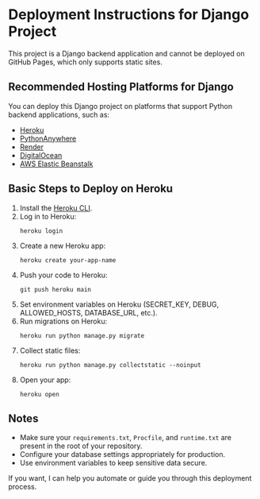 # Deployment Instructions for Django Project

This project is a Django backend application and cannot be deployed on GitHub Pages, which only supports static sites.

## Recommended Hosting Platforms for Django

You can deploy this Django project on platforms that support Python backend applications, such as:

- [Heroku](https://www.heroku.com/)
- [PythonAnywhere](https://www.pythonanywhere.com/)
- [Render](https://render.com/)
- [DigitalOcean](https://www.digitalocean.com/)
- [AWS Elastic Beanstalk](https://aws.amazon.com/elasticbeanstalk/)

## Basic Steps to Deploy on Heroku

1. Install the [Heroku CLI](https://devcenter.heroku.com/articles/heroku-cli).
2. Log in to Heroku:
   ```
   heroku login
   ```
3. Create a new Heroku app:
   ```
   heroku create your-app-name
   ```
4. Push your code to Heroku:
   ```
   git push heroku main
   ```
5. Set environment variables on Heroku (SECRET_KEY, DEBUG, ALLOWED_HOSTS, DATABASE_URL, etc.).
6. Run migrations on Heroku:
   ```
   heroku run python manage.py migrate
   ```
7. Collect static files:
   ```
   heroku run python manage.py collectstatic --noinput
   ```
8. Open your app:
   ```
   heroku open
   ```

## Notes

- Make sure your `requirements.txt`, `Procfile`, and `runtime.txt` are present in the root of your repository.
- Configure your database settings appropriately for production.
- Use environment variables to keep sensitive data secure.

If you want, I can help you automate or guide you through this deployment process.
